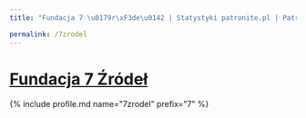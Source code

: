 ```yaml
---
title: "Fundacja 7 \u0179r\xF3de\u0142 | Statystyki patronite.pl | Patromierz"

permalink: /7zrodel
---
```


# [Fundacja 7 Źródeł](https://patronite.pl/7zrodel)

{% include profile.md name="7zrodel" prefix="7" %}
